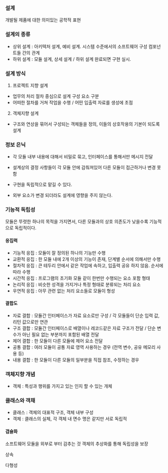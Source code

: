 ### 설계

개발될 제품에 대한 의미있는 공학적 표현

### 설계의 종류

- 상위 설계 : 아키텍처 설계, 예비 설계. 시스템 수준에서의 소프트웨어 구성 컴포넌트들 간의 관계
- 하위 설계 : 모듈 설계, 상세 설계 / 하위 설계 완료되면 구현 실시.

### 설계 방식

1.  프로젝트 지향 설계

- 업무의 처리 절차 중심으로 설계 구성 요소 구분
- 어떠한 절차를 거쳐 작업을 수행 / 어떤 입출력 자료를 생성에 초점

2.  객체지향 설계

- 구조와 연상을 묶어서 구성되는 객체들을 정의, 이들의 상호작용의 기본이 되도록 설계

### 정보 은닉

- 각 모듈 내부 내용에 대해서 비밀로 묶고, 인터페이스를 통해서만 메시지 전달
- 설계상의 결정 사항들이 각 모듈 안에 감춰져있어 다른 모듈이 접근하거나 변경 못함

- 구현을 독립적으로 맡길 수 있다.
- 외부 요소가 변경 되더라도 설계에 영향을 주지 않는다.

### 기능적 독립성

모듈은 뚜렷한 하나의 목적을 가지면서, 다른 모듈과의 상호 의존도가 낮을수록 기능적으로 독립적이다.

#### 응집력

- 기능적 응집 : 모듈이 잘 정의된 하나의 기능만 수행
- 교환적 응집 : 한 모듈 내에 2개 이상의 기능이 존재, 단계별 순서에 의해서만 수행
- 절차적 응집 : 큰 테두리 안에서 같은 작업에 속하고, 입출력 공유 하지 않음. 순서에 따라 수행
- 시간적 응집 : 프로그램의 초기화 모듈 같이 한번만 수행되는 요소 포함 형태
- 논리적 응집 : 비슷한 성격을 가지거나 특정 형태로 분류되는 처리 요소
- 우연적 응집 : 아무 관련 없는 처리 요소들로 모듈이 형성

#### 결합도

- 자료 결합 : 모듈간 인터페이스가 자료 요소로만 구성 / 각 모듈들이 단순 입력 값, 리턴 값으로만 연관
- 구조 결합 : 모듈간 인터페이스로 배열이나 레코드같은 자료 구조가 전달 / 단순 변수가 아닌 필요 없는 부분까지 포함된 배열 전달
- 제어 결합 : 한 모듈이 다른 모듈에 제어 요소 전달
- 공통 결합 : 여러 모듈이 공통 자료 영역 사용하는 경우 (전역 변수, 공유 메모리 사용 등)
- 내용 결합 : 한 모듈이 다른 모듈의 일부분을 직접 참조, 수정하는 경우

### 객체지향 개념

- 객체 : 특성과 행위를 가지고 있는 인지 할 수 있는 개체

### 클래스와 객채

- 클래스 : 객체의 대표적 구조, 객체 내부 구성
- 객체 : 클래스의 실체, 각 객체 내 면수 명은 같지만 서로 독립적

#### 갭슐화

소프트웨어 모듈을 외부로 부터 감추는 것
객체의 추상화를 통해 독립성을 보장

상속

다형성
